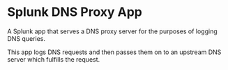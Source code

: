# Splunk DNS Proxy App
A Splunk app that serves a DNS proxy server for the purposes of logging DNS queries.

This app logs DNS requests and then passes them on to an upstream DNS server which fulfills the request.
